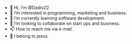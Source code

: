 - 👋 Hi, I’m @Dadiv22
- 👀 I’m interested in programming, marketing and business.
- 🌱 I’m currently learning software development.
- 💞️ I’m looking to collaborate on start ups and business.
- 📫 How to reach me via e-mail.
- 🛐 I belong to jesus.

<!---
Dadiv22/Dadiv22 is a ✨ special ✨ repository because its `README.md` (this file) appears on your GitHub profile.
You can click the Preview link to take a look at your changes.
--->

